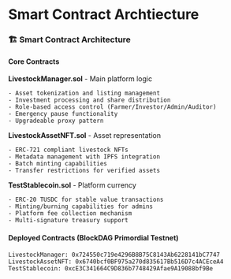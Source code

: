 # Smart Contract Archtiecture

### 🏗️ Smart Contract Architecture

#### Core Contracts

**LivestockManager.sol** - Main platform logic

```solidity
- Asset tokenization and listing management
- Investment processing and share distribution  
- Role-based access control (Farmer/Investor/Admin/Auditor)
- Emergency pause functionality
- Upgradeable proxy pattern
```

**LivestockAssetNFT.sol** - Asset representation

```solidity
- ERC-721 compliant livestock NFTs
- Metadata management with IPFS integration
- Batch minting capabilities
- Transfer restrictions for verified assets
```

**TestStablecoin.sol** - Platform currency

```solidity
- ERC-20 TUSDC for stable value transactions
- Minting/burning capabilities for admins
- Platform fee collection mechanism
- Multi-signature treasury support
```

#### Deployed Contracts (BlockDAG Primordial Testnet)

```
LivestockManager: 0x724550c719e4296B8B75C8143Ab6228141bC7747
LivestockAssetNFT: 0x6740bcf0BF975a270d835617Bb516D7c4ACEceA4  
TestStablecoin: 0xcE3C341664C9D836b7748429Afae9A19088bf9Be
```
